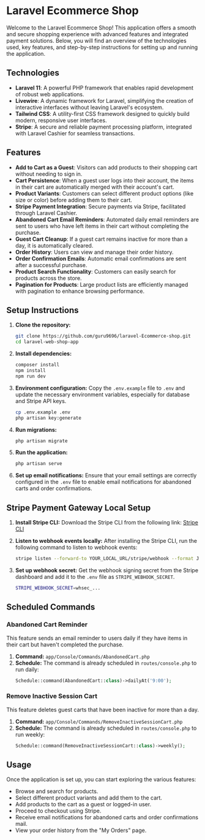 
# Laravel Ecommerce Shop

Welcome to the Laravel Ecommerce Shop! This application offers a smooth and secure shopping experience with advanced features and integrated payment solutions. Below, you will find an overview of the technologies used, key features, and step-by-step instructions for setting up and running the application.

## Technologies

- **Laravel 11**: A powerful PHP framework that enables rapid development of robust web applications.
- **Livewire**: A dynamic framework for Laravel, simplifying the creation of interactive interfaces without leaving Laravel's ecosystem.
- **Tailwind CSS**: A utility-first CSS framework designed to quickly build modern, responsive user interfaces.
- **Stripe**: A secure and reliable payment processing platform, integrated with Laravel Cashier for seamless transactions.

## Features

- **Add to Cart as a Guest**: Visitors can add products to their shopping cart without needing to sign in.
- **Cart Persistence**: When a guest user logs into their account, the items in their cart are automatically merged with their account's cart.
- **Product Variants**: Customers can select different product options (like size or color) before adding them to their cart.
- **Stripe Payment Integration**: Secure payments via Stripe, facilitated through Laravel Cashier.
- **Abandoned Cart Email Reminders**: Automated daily email reminders are sent to users who have left items in their cart without completing the purchase.
- **Guest Cart Cleanup**: If a guest cart remains inactive for more than a day, it is automatically cleared.
- **Order History**: Users can view and manage their order history.
- **Order Confirmation Emails**: Automatic email confirmations are sent after a successful purchase.
- **Product Search Functionality**: Customers can easily search for products across the store.
- **Pagination for Products**: Large product lists are efficiently managed with pagination to enhance browsing performance.


## Setup Instructions

1. **Clone the repository:**
   ```bash
   git clone https://github.com/guru9696/laravel-Ecommerce-shop.git
   cd laravel-web-shop-app
   ```

2. **Install dependencies:**
   ```bash
   composer install
   npm install
   npm run dev
   ```

3. **Environment configuration:**
   Copy the `.env.example` file to `.env` and update the necessary environment variables, especially for database and Stripe API keys.
   ```bash
   cp .env.example .env
   php artisan key:generate
   ```

4. **Run migrations:**
   ```bash
   php artisan migrate
   ```

5. **Run the application:**
   ```bash
   php artisan serve
   ```

6. **Set up email notifications:**
   Ensure that your email settings are correctly configured in the `.env` file to enable email notifications for abandoned carts and order confirmations.

## Stripe Payment Gateway Local Setup

1. **Install Stripe CLI:**
   Download the Stripe CLI from the following link: [Stripe CLI](https://stripe.com/docs/stripe-cli)

2. **Listen to webhook events locally:**
   After installing the Stripe CLI, run the following command to listen to webhook events:
   ```bash
   stripe listen --forward-to YOUR_LOCAL_URL/stripe/webhook --format JSON
   ```

3. **Set up webhook secret:**
   Get the webhook signing secret from the Stripe dashboard and add it to the `.env` file as `STRIPE_WEBHOOK_SECRET`.
   ```bash
   STRIPE_WEBHOOK_SECRET=whsec_...
   ```

## Scheduled Commands

### Abandoned Cart Reminder

This feature sends an email reminder to users daily if they have items in their cart but haven't completed the purchase.

1. **Command:** `app/Console/Commands/AbandonedCart.php`
2. **Schedule:** The command is already scheduled in `routes/console.php` to run daily:
   ```php
   Schedule::command(AbandonedCart::class)->dailyAt('9:00');
   ```

### Remove Inactive Session Cart

This feature deletes guest carts that have been inactive for more than a day.

1. **Command:** `app/Console/Commands/RemoveInactiveSessionCart.php`
2. **Schedule:** The command is already scheduled in `routes/console.php` to run weekly:
   ```php
   Schedule::command(RemoveInactiveSessionCart::class)->weekly();
   ```

## Usage

Once the application is set up, you can start exploring the various features:

- Browse and search for products.
- Select different product variants and add them to the cart.
- Add products to the cart as a guest or logged-in user.
- Proceed to checkout using Stripe.
- Receive email notifications for abandoned carts and order confirmations mail.
- View your order history from the "My Orders" page.


